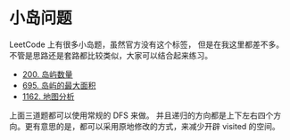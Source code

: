 # 小岛问题

LeetCode 上有很多小岛题，虽然官方没有这个标签， 但是在我这里都差不多。不管是思路还是套路都比较类似，大家可以结合起来练习。

* [200. 岛屿数量](https://github.com/azl397985856/leetcode/blob/master/problems/200.number-of-islands.md)
* [695. 岛屿的最大面积](https://leetcode-cn.com/problems/max-area-of-island/solution/695-dao-yu-de-zui-da-mian-ji-dfspython3-by-fe-luci/)
* [1162. 地图分析](https://leetcode-cn.com/problems/as-far-from-land-as-possible/solution/python-tu-jie-chao-jian-dan-de-bfs1162-di-tu-fen-x/)

上面三道题都可以使用常规的 DFS 来做。 并且递归的方向都是上下左右四个方向。更有意思的是，都可以采用原地修改的方式，来减少开辟 visited 的空间。

